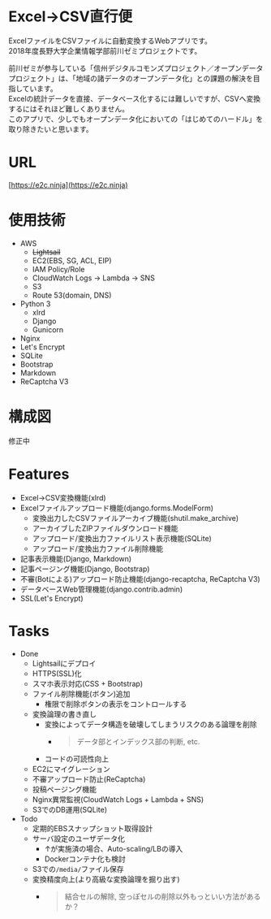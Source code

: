 # Excel->CSV直行便

ExcelファイルをCSVファイルに自動変換するWebアプリです。<br>
2018年度長野大学企業情報学部前川ゼミプロジェクトです。

前川ゼミが参与している「信州デジタルコモンズプロジェクト／オープンデータプロジェクト」は、「地域の諸データのオープンデータ化」との課題の解決を目指しています。<br>
Excelの統計データを直接、データベース化するには難しいですが、CSVへ変換するにはそれほど難しくありません。<br>
このアプリで、少しでもオープンデータ化においての「はじめてのハードル」を取り除きたいと思います。<br>

# URL

[https://e2c.ninja](https://e2c.ninja)

# 使用技術

- AWS
  - ~~Lightsail~~
  - EC2(EBS, SG, ACL, EIP)
  - IAM Policy/Role
  - CloudWatch Logs -> Lambda -> SNS
  - S3
  - Route 53(domain, DNS)
- Python 3
  - xlrd
  - Django
  - Gunicorn
- Nginx
- Let's Encrypt
- SQLite
- Bootstrap
- Markdown
- ReCaptcha V3

# 構成図

修正中

# Features

- Excel->CSV変換機能(xlrd)
- Excelファイルアップロード機能(django.forms.ModelForm)
  - 変換出力したCSVファイルアーカイブ機能(shutil.make_archive)
  - アーカイブしたZIPファイルダウンロード機能
  - アップロード/変換出力ファイルリスト表示機能(SQLite)
  - アップロード/変換出力ファイル削除機能
- 記事表示機能(Django, Markdown)
- 記事ページング機能(Django, Bootstrap)
- 不審(Botによる)アップロード防止機能(django-recaptcha, ReCaptcha V3)
- データベースWeb管理機能(django.contrib.admin)
- SSL(Let's Encrypt)


# Tasks

- Done
  - Lightsailにデプロイ
  - HTTPS(SSL)化
  - スマホ表示対応(CSS + Bootstrap)
  - ファイル削除機能(ボタン)追加
    - 権限で削除ボタンの表示をコントロールする
  - 変換論理の書き直し
    - 変換によってデータ構造を破壊してしまうリスクのある論理を削除
      - > データ部とインデックス部の判断, etc.
    - コードの可読性向上
  - EC2にマイグレーション
  - 不審アップロード防止(ReCaptcha)
  - 投稿ページング機能
  - Nginx異常監視(CloudWatch Logs + Lambda + SNS)
  - S3でのDB運用(SQLite)
- Todo
  - 定期的EBSスナップショット取得設計
  - サーバ設定のユーザデータ化
    - ↑が実施済の場合、Auto-scaling/LBの導入
    - Dockerコンテナ化も検討
  - S3での`/media/`ファイル保存
  - 変換精度向上(より高級な変換論理を掘り出す)
    - > 結合セルの解除, 空っぽセルの削除以外もっといい方法があるか？
